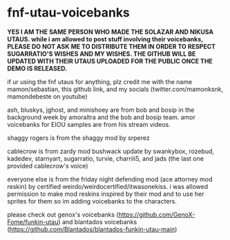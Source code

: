 # fnf-utau-voicebanks

**YES I AM THE SAME PERSON WHO MADE THE SOLAZAR AND NIKUSA UTAUS. while i am allowed to post stuff involving their voicebanks, PLEASE DO NOT ASK ME TO DISTRIBUTE THEM IN ORDER TO RESPECT SUGARRATIO'S WISHES AND MY WISHES. THE GITHUB WILL BE UPDATED WITH THEIR UTAUS UPLOADED FOR THE PUBLIC ONCE THE DEMO IS RELEASED.**

if ur using the fnf utaus for anything, plz credit me with the name mamon/sebastian, this github link, and my socials (twitter.com/mamonksnk, mamondebeste on youtube)

ash, bluskys, jghost, and minishoey are from bob and bosip in the background week by amoraltra and the bob and bosip team. amor voicebanks for EIOU samples are from his stream videos.

shaggy rogers is from the shaggy mod by srperez

cablecrow is from zardy mod bushwack update by swankybox, rozebud, kadedev, starnyart, sugarratio, turvie, charriii5, and jads (the last one provided cablecrow's voice)

everyone else is from the friday night defending mod (ace attorney mod reskin) by certified weirdo/weirdocertified/itwasonekiss. i was allowed permission to make mod reskins inspired by their mod and to use her sprites for them so im adding voicebanks to the characters.

please check out genox's voicebanks (https://github.com/GenoX-Fome/funkin-utau) and blantados voicebanks (https://github.com/Blantados/blantados-funkin-utau-main)
